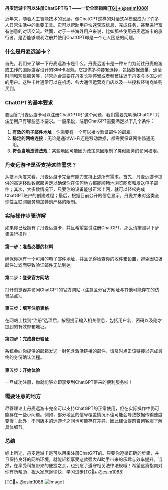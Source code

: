 **丹麦远游卡可以注册ChatGPT吗？——一份全面指南[[TG💪+ @esim1088](https://t.me/s/esim1088)]**

近年来，随着人工智能技术的发展，像ChatGPT这样的对话式AI模型成为了许多人日常生活中的重要工具。它可以帮助用户快速获取信息、完成任务，甚至进行富有创意的对话交流。然而，对于一些海外用户来说，比如那些使用丹麦远游卡的旅行者，是否能够顺利注册并使用ChatGPT却是一个让人困惑的问题。

### 什么是丹麦远游卡？

首先，我们来了解一下丹麦远游卡是什么。丹麦远游卡是一种专门为前往丹麦旅游或工作的国际游客设计的SIM卡服务。它提供多种套餐选择，包括数据流量、通话时间和短信服务等，非常适合需要在丹麦长期停留或者频繁往返于丹麦与本国之间的用户。这种卡片通常可以在机场、各大通信运营商门店以及一些授权经销商处购买到。

### ChatGPT的基本要求

要回答“丹麦远游卡可以注册ChatGPT吗”这个问题，我们需要先明确ChatGPT对注册用户有哪些基本要求。一般来说，注册ChatGPT需要满足以下几个条件：
1. **有效的电子邮件地址**：你需要有一个可以接收验证邮件的邮箱。
2. **稳定的网络连接**：无论是通过Wi-Fi还是移动数据，都需要保证网络畅通无阻。
3. **符合当地法律法规**：某些地区可能因为政策原因限制了类似服务的访问权限。

### 丹麦远游卡是否支持这些需求？

从技术角度来看，丹麦远游卡完全有能力支持上述所有需求。首先，丹麦远游卡提供的高速移动数据服务足以确保你在任何地方都能顺畅地浏览网页和发送电子邮件；其次，大多数情况下，只要你的设备能够正常上网，就可以轻松完成ChatGPT账户的创建过程；最后，根据目前公开的信息显示，丹麦并未对这类全球性互联网服务施加特别严格的限制。

### 实际操作步骤详解

如果你已经拥有了丹麦远游卡，并且希望尝试注册ChatGPT，那么请按照以下步骤进行操作：

#### 第一步：准备必要的材料
确保你拥有一个可用的电子邮件地址，并且记得检查你的收件箱设置，避免因垃圾邮件过滤而导致验证邮件无法到达。

#### 第二步：登录官方网站
打开浏览器并访问ChatGPT的官方网站（注意区分官方网址与其他可能存在的仿冒站点）。

#### 第三步：填写注册表格
在网站上找到“注册”选项后，按照提示输入相关信息，包括用户名、密码以及刚才提到的有效邮箱地址。

#### 第四步：完成身份验证
系统会向你提供的邮箱发送一封包含激活链接的邮件，请及时点击该链接以完成最终的身份确认流程。

#### 第五步：开始体验
一旦成功注册，你就能够立即享受到ChatGPT带来的便利服务啦！

### 需要注意的地方

尽管理论上丹麦远游卡完全可以支持ChatGPT的正常使用，但在实际操作中仍可能存在一些小问题。例如，部分地区的信号覆盖情况不佳可能会导致数据传输速度变慢；此外，不同版本的远游卡之间也可能存在差异，因此建议提前咨询客服了解具体细节。

### 总结

综上所述，丹麦远游卡是可以用来注册ChatGPT的。只要你遵循正确的步骤，并且保持良好的网络环境，就能轻松享受这款强大AI助手带来的乐趣与效率提升。当然，在享受科技带来的便捷之余，也别忘了遵守相关法律法规哦！希望这篇指南对你有所帮助，祝大家旅途愉快，学习进步[[TG💪+ @esim1088](https://t.me/s/esim1088)] 

[[TG💪+ @esim1088](https://t.me/s/esim1088) ![Image](https://i.postimg.cc/4NQfJmqS/Snipaste-2025-05-13-00-14-12.png)]